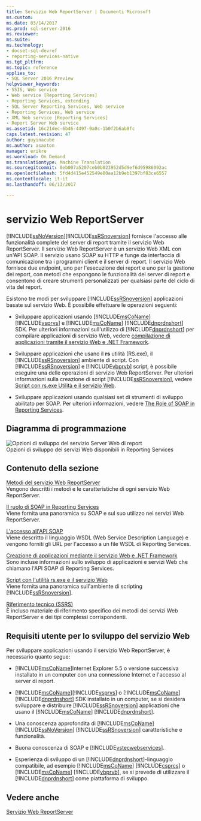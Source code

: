 ```yaml
---
title: Servizio Web ReportServer | Documenti Microsoft
ms.custom: 
ms.date: 03/14/2017
ms.prod: sql-server-2016
ms.reviewer: 
ms.suite: 
ms.technology:
- docset-sql-devref
- reporting-services-native
ms.tgt_pltfrm: 
ms.topic: reference
applies_to:
- SQL Server 2016 Preview
helpviewer_keywords:
- SSIS, Web service
- Web service [Reporting Services]
- Reporting Services, extending
- SQL Server Reporting Services, Web service
- Reporting Services, Web service
- XML Web service [Reporting Services]
- Report Server Web service
ms.assetid: 16c21dec-6b46-4497-9a0c-1b0f2b6ab8fc
caps.latest.revision: 47
author: guyinacube
ms.author: asaxton
manager: erikre
ms.workload: On Demand
ms.translationtype: Machine Translation
ms.sourcegitcommit: 0eb007a5207ceb0b023952d5d9ef6d95986092ac
ms.openlocfilehash: 5fd4d415e452549e80aa12b9eb1397bf83ce6557
ms.contentlocale: it-it
ms.lasthandoff: 06/13/2017

---
```

# <a name="report-server-web-service"></a>servizio Web ReportServer
  [!INCLUDE[ssNoVersion](../../includes/ssnoversion-md.md)][!INCLUDE[ssRSnoversion](../../includes/ssrsnoversion-md.md)] fornisce l'accesso alle funzionalità complete del server di report tramite il servizio Web ReportServer. Il servizio Web ReportServer è un servizio Web XML con un'API SOAP. Il servizio usano SOAP su HTTP e funge da interfaccia di comunicazione tra i programmi client e il server di report. Il servizio Web fornisce due endpoint, uno per l'esecuzione dei report e uno per la gestione dei report, con metodi che espongono le funzionalità del server di report e consentono di creare strumenti personalizzati per qualsiasi parte del ciclo di vita del report.  
  
 Esistono tre modi per sviluppare [!INCLUDE[ssRSnoversion](../../includes/ssrsnoversion-md.md)] applicazioni basate sul servizio Web. È possibile effettuare le operazioni seguenti:  
  
-   Sviluppare applicazioni usando [!INCLUDE[msCoName](../../includes/msconame-md.md)] [!INCLUDE[vsprvs](../../includes/vsprvs-md.md)] e [!INCLUDE[msCoName](../../includes/msconame-md.md)] [!INCLUDE[dnprdnshort](../../includes/dnprdnshort-md.md)] SDK. Per ulteriori informazioni sull'utilizzo di [!INCLUDE[dnprdnshort](../../includes/dnprdnshort-md.md)] per compilare applicazioni di servizio Web, vedere [compilazione di applicazioni tramite il servizio Web e .NET Framework](../../reporting-services/report-server-web-service/net-framework/building-applications-using-the-web-service-and-the-net-framework.md).  
  
-   Sviluppare applicazioni che usano il **rs** utilità (RS.exe), il [!INCLUDE[ssRSnoversion](../../includes/ssrsnoversion-md.md)] ambiente di script. Con [!INCLUDE[ssRSnoversion](../../includes/ssrsnoversion-md.md)] e [!INCLUDE[vbprvb](../../includes/vbprvb-md.md)] script, è possibile eseguire una delle operazioni di servizio Web ReportServer. Per ulteriori informazioni sulla creazione di script [!INCLUDE[ssRSnoversion](../../includes/ssrsnoversion-md.md)], vedere [Script con rs.exe Utilità e il servizio Web](../../reporting-services/tools/script-with-the-rs-exe-utility-and-the-web-service.md).  
  
-   Sviluppare applicazioni usando qualsiasi set di strumenti di sviluppo abilitato per SOAP. Per ulteriori informazioni, vedere [The Role of SOAP in Reporting Services](../../reporting-services/report-server-web-service/the-role-of-soap-in-reporting-services.md).  
  
## <a name="programming-diagram"></a>Diagramma di programmazione  
 ![Opzioni di sviluppo del servizio Server Web di report](../../reporting-services/report-server-web-service/media/reportserviceswebserviceprog-01.gif "Report Server Web service development options")  
Opzioni di sviluppo dei servizi Web disponibili in Reporting Services  
  
## <a name="in-this-section"></a>Contenuto della sezione  
 [Metodi del servizio Web ReportServer](../../reporting-services/report-server-web-service/methods/report-server-web-service-methods.md)  
 Vengono descritti i metodi e le caratteristiche di ogni servizio Web ReportServer.  
  
 [Il ruolo di SOAP in Reporting Services](../../reporting-services/report-server-web-service/the-role-of-soap-in-reporting-services.md)  
 Viene fornita una panoramica su SOAP e sul suo utilizzo nei servizi Web ReportServer.  
  
 [L'accesso all'API SOAP](../../reporting-services/report-server-web-service/accessing-the-soap-api.md)  
 Viene descritto il linguaggio WSDL (Web Service Description Language) e vengono forniti gli URL per l'accesso a un file WSDL di Reporting Services.  
  
 [Creazione di applicazioni mediante il servizio Web e .NET Framework](../../reporting-services/report-server-web-service/net-framework/building-applications-using-the-web-service-and-the-net-framework.md)  
 Sono incluse informazioni sullo sviluppo di applicazioni e servizi Web che chiamano l'API SOAP di Reporting Services.  
  
 [Script con l'utilità rs.exe e il servizio Web](../../reporting-services/tools/script-with-the-rs-exe-utility-and-the-web-service.md)  
 Viene fornita una panoramica sull'ambiente di scripting [!INCLUDE[ssRSnoversion](../../includes/ssrsnoversion-md.md)].  
  
 [Riferimento tecnico &#40;SSRS&#41;](../../reporting-services/technical-reference-ssrs.md)  
 È incluso materiale di riferimento specifico dei metodi dei servizi Web ReportServer e dei tipi complessi corrispondenti.  
  
## <a name="user-requirements-for-web-service-development"></a>Requisiti utente per lo sviluppo del servizio Web  
 Per sviluppare applicazioni usando il servizio Web ReportServer, è necessario quanto segue:  
  
-   [!INCLUDE[msCoName](../../includes/msconame-md.md)]Internet Explorer 5.5 o versione successiva installato in un computer con una connessione Internet e l'accesso al server di report.  
  
-   [!INCLUDE[msCoName](../../includes/msconame-md.md)][!INCLUDE[vsprvs](../../includes/vsprvs-md.md)] o [!INCLUDE[msCoName](../../includes/msconame-md.md)] [!INCLUDE[dnprdnshort](../../includes/dnprdnshort-md.md)] SDK installato in un computer, se si desidera sviluppare e distribuire [!INCLUDE[ssRSnoversion](../../includes/ssrsnoversion-md.md)] applicazioni che usano il [!INCLUDE[msCoName](../../includes/msconame-md.md)] [!INCLUDE[dnprdnshort](../../includes/dnprdnshort-md.md)].  
  
-   Una conoscenza approfondita di [!INCLUDE[msCoName](../../includes/msconame-md.md)] [!INCLUDE[ssNoVersion](../../includes/ssnoversion-md.md)] [!INCLUDE[ssRSnoversion](../../includes/ssrsnoversion-md.md)] caratteristiche e funzionalità.  
  
-   Buona conoscenza di SOAP e [!INCLUDE[vstecwebservices](../../includes/vstecwebservices-md.md)].  
  
-   Esperienza di sviluppo di un [!INCLUDE[dnprdnshort](../../includes/dnprdnshort-md.md)]-linguaggio compatibile, ad esempio [!INCLUDE[msCoName](../../includes/msconame-md.md)] [!INCLUDE[csprcs](../../includes/csprcs-md.md)] o [!INCLUDE[msCoName](../../includes/msconame-md.md)] [!INCLUDE[vbprvb](../../includes/vbprvb-md.md)], se si prevede di utilizzare il [!INCLUDE[dnprdnshort](../../includes/dnprdnshort-md.md)] come piattaforma di sviluppo.  
  
## <a name="see-also"></a>Vedere anche  
 [Servizio Web ReportServer](../../reporting-services/report-server-web-service/report-server-web-service.md)  
  
  

